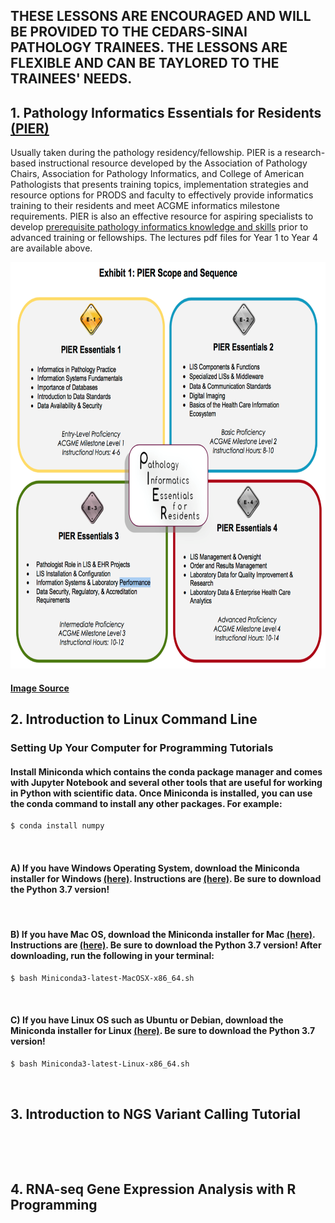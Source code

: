 ## THESE LESSONS ARE ENCOURAGED AND WILL BE PROVIDED TO THE CEDARS-SINAI PATHOLOGY TRAINEES.  THE LESSONS ARE FLEXIBLE AND CAN BE TAYLORED TO THE TRAINEES' NEEDS.


## 1. Pathology Informatics Essentials for Residents [(PIER)](https://www.apcprods.org/m-pier)  

Usually taken during the pathology residency/fellowship. PIER is a research-based instructional resource developed by the Association of Pathology Chairs, Association for Pathology Informatics, and College of American Pathologists that presents training topics, implementation strategies and resource options for PRODS and faculty to effectively provide informatics training to their residents and meet ACGME informatics milestone requirements. PIER is also an effective resource for aspiring specialists to develop [prerequisite pathology informatics knowledge and skills](https://www.pathologyinformatics.org/pier_and_api.php) prior to advanced training or fellowships. The lectures pdf files for Year 1 to Year 4 are available above. 

<p align="center">
  <img width="650" height="650" src="https://github.com/jongtaek-kim/Informatics-Resource-For-Pathologists/blob/master/docs/images/PIEREssentials.png">
</p>

#### [Image Source](https://www.pathologyinformatics.org/pier_and_api.php)

## 2. Introduction to Linux Command Line 
### Setting Up Your Computer for Programming Tutorials
#### Install Miniconda which contains the conda package manager and comes with Jupyter Notebook and several other tools that are useful for working in Python with scientific data. Once Miniconda is installed, you can use the conda command to install any other packages. For example:
```bash
$ conda install numpy
```
&nbsp; 
#### A) If you have Windows Operating System, download the Miniconda installer for Windows [(here)](https://docs.conda.io/en/latest/miniconda.html). Instructions are [(here)](https://conda.io/projects/conda/en/latest/user-guide/install/windows.html). Be sure to download the Python 3.7 version!
&nbsp;  
#### B) If you have Mac OS, download the Miniconda installer for Mac [(here)](https://docs.conda.io/en/latest/miniconda.html). Instructions are [(here)](https://conda.io/projects/conda/en/latest/user-guide/install/macos.html). Be sure to download the Python 3.7 version! After downloading, run the following in your terminal:
```bash
$ bash Miniconda3-latest-MacOSX-x86_64.sh
```
&nbsp;  
#### C) If you have Linux OS such as Ubuntu or Debian, download the Miniconda installer for Linux [(here)](https://docs.conda.io/en/latest/miniconda.html). Be sure to download the Python 3.7 version!
```bash
$ bash Miniconda3-latest-Linux-x86_64.sh
```
&nbsp;  
## 3. Introduction to NGS Variant Calling Tutorial



&nbsp;  


&nbsp;  







## 4. RNA-seq Gene Expression Analysis with R Programming
